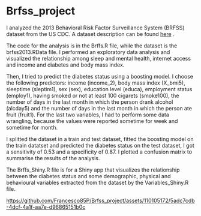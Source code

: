 # Brfss_project

I analyzed the 2013 Behavioral Risk Factor Surveillance System (BRFSS) dataset from the US CDC. A dataset description can be found [here](https://www2.stat.duke.edu/~cr173/Sta102_Sp16/Proj/) .

The code for the analysis is in the Brffs.R file, while the dataset is the brfss2013.RData file. I performed an exploratory data analysis and visualized the relationship among sleep and mental health, internet access and income and diabetes and body mass index.

Then, I tried to predict the diabetes status using a boosting model. I choose the following predictors: income (income_2), body mass index (X_bmi5), sleeptime (sleptim1), sex (sex), education level (educa), employment status (employ1), having smoked or not at least 100 cigarets (smoke100), the number of days in the last month in which the person drank alcohol (alcday5)  and the number of days in the last month in which the person ate fruit (fruit1). For the last two variables, I had to perform some data wrangling, because the values were reported sometime for week and sometime for month.

I splitted the dataset in a train and test dataset, fitted the boosting model on the train datatset and predicted the diabetes status on the test dataset, I got a sensitivity of 0.53 and a specificity of 0.87. I plotted a confusion matrix to summarise the results of the analysis.

The Brffs_Shiny.R file is for a Shiny app that visualizes the relationship between the diabetes status and some demographic, physical and behavioural variables extracted from the dataset by the Variables_Shiny.R file.

https://github.com/Francesco85P/Brfss_project/assets/110105172/5adc7cdb-4dcf-4a1f-aa7e-d96865151b0c

